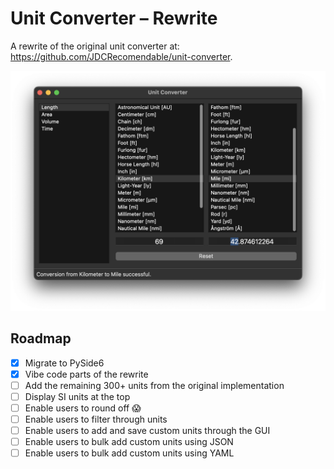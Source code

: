 # Unit Converter – Rewrite

A rewrite of the original unit converter at: https://github.com/JDCRecomendable/unit-converter.

![Main Screen](screenshots/main-screen.png)

## Roadmap

* [X] Migrate to PySide6
* [X] Vibe code parts of the rewrite
* [ ] Add the remaining 300+ units from the original implementation
* [ ] Display SI units at the top
* [ ] Enable users to round off 😱
* [ ] Enable users to filter through units
* [ ] Enable users to add and save custom units through the GUI
* [ ] Enable users to bulk add custom units using JSON
* [ ] Enable users to bulk add custom units using YAML
